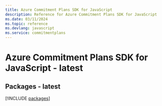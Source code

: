 ```yaml
---
title: Azure Commitment Plans SDK for JavaScript
description: Reference for Azure Commitment Plans SDK for JavaScript
ms.date: 03/11/2024
ms.topic: reference
ms.devlang: javascript
ms.service: commitmentplans
---
```

# Azure Commitment Plans SDK for JavaScript - latest
## Packages - latest
[!INCLUDE [packages](commitment-plans-index.md)]
